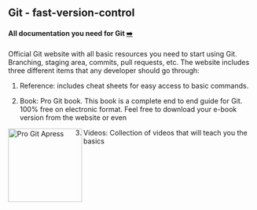 ## Git - fast-version-control

#### All documentation you need for Git [:arrow_right:](https://git-scm.com/doc)

Official Git website with all basic resources you need to start using Git. Branching, staging area, commits, pull requests, etc. The website includes three different items that any developer should go through:

1. Reference: includes cheat sheets for easy access to basic commands.

2. Book: Pro Git book. This book is a complete end to end guide for Git. 100% free on electronic format. Feel free to download your e-book version from the website or even 

   [Amazon!]: https://www.amazon.com/Pro-Git-Scott-Chacon-ebook-dp-B01ISNIKES/dp/B01ISNIKES/ref=mt_kindle?_encoding=UTF8&amp;me=&amp;qid=	"Pro Git Kindle"

<img src="https://git-scm.com/images/progit2.png" alt="Pro Git Apress" width="150" align="left"/>

3. Videos: Collection of videos that will teach you the basics